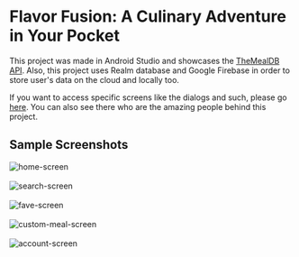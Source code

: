 # Flavor Fusion: A Culinary Adventure in Your Pocket

This project was made in Android Studio and showcases the [TheMealDB API](https://www.themealdb.com/api.php). Also, 
this project uses Realm database and Google Firebase in order to store user's data on the cloud and locally too.

If you want to access specific screens like the dialogs and such, please go [here](document/SPECIFIC_SCREENS.md). 
You can also see there who are the amazing people behind this project.

## Sample Screenshots
![home-screen]
<br />
<br />
![search-screen]
<br />
<br />
![fave-screen]
<br />
<br />
![custom-meal-screen]
<br />
<br />
![account-screen]
<br />
<br />

<!-- variables -->
[home-screen]: document/screenshots/1%20-%20HomeScreen.png
[search-screen]: document/screenshots/2%20-%20SearchScreen.png
[fave-screen]: document/screenshots/3%20-%20FaveScreen.png
[custom-meal-screen]: document/screenshots/4%20-%20CustomRecipeScreen.png
[account-screen]: document/screenshots/5%20-%20AccountDashboardScreen.png
